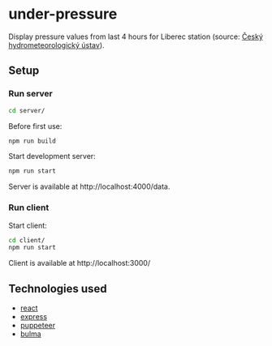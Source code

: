 # under-pressure

Display pressure values from last 4 hours for Liberec station (source: [Český hydrometeorologický ústav](https://www.chmi.cz/)).

## Setup
### Run server

```sh
cd server/
```

Before first use:

```sh
npm run build
```

Start development server:
```sh
npm run start
```

Server is available at http://localhost:4000/data.

### Run client

Start client:
```sh
cd client/
npm run start
```

Client is available at http://localhost:3000/

## Technologies used

- [react](https://reactjs.org/)
- [express](https://expressjs.com/)
- [puppeteer](https://developers.google.com/web/tools/puppeteer)
- [bulma](https://bulma.io/)